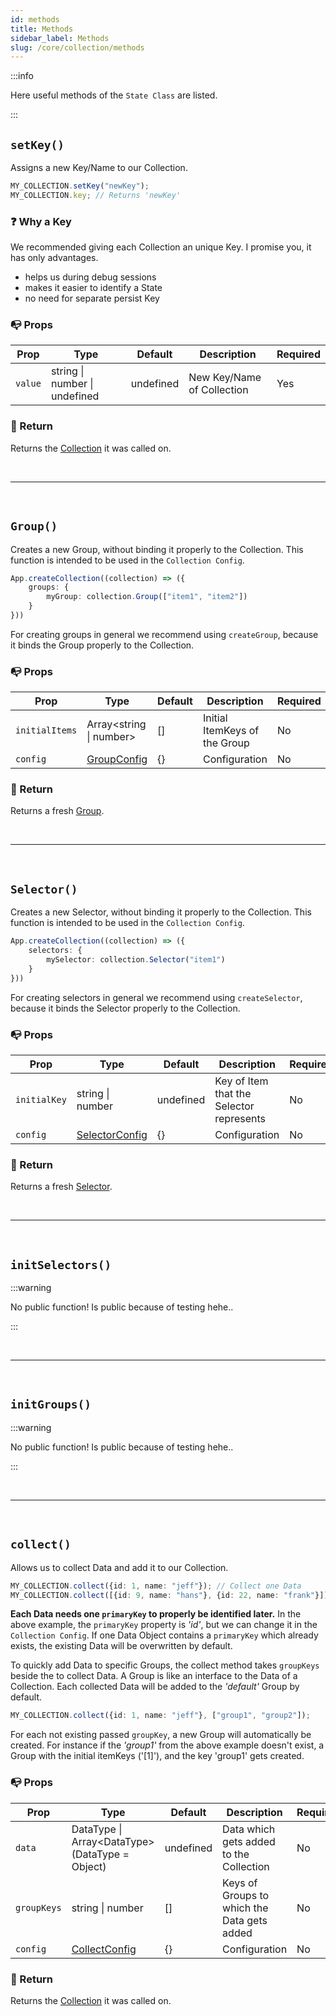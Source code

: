 ```yaml
---
id: methods
title: Methods
sidebar_label: Methods
slug: /core/collection/methods
---
```


:::info

Here useful methods of the `State Class` are listed.

:::

## `setKey()`

Assigns a new Key/Name to our Collection.
```ts {1}
MY_COLLECTION.setKey("newKey");
MY_COLLECTION.key; // Returns 'newKey'
```

### ❓ Why a Key
We recommended giving each Collection an unique Key.
I promise you, it has only advantages.
- helps us during debug sessions
- makes it easier to identify a State
- no need for separate persist Key

### 📭 Props

| Prop           | Type                             | Default    | Description                                           | Required |
|----------------|----------------------------------|------------|-------------------------------------------------------|----------|
| `value`        | string \| number \| undefined    | undefined  | New Key/Name of Collection                            | Yes      |

### 📄 Return
Returns the [Collection](./Introduction.md) it was called on.



<br />

---

<br />



## `Group()`

Creates a new Group, without binding it properly to the Collection.
This function is intended to be used in the `Collection Config`. 
```ts {3}
App.createCollection((collection) => ({
    groups: {
        myGroup: collection.Group(["item1", "item2"])
    }
}))
```
For creating groups in general we recommend using `createGroup`, 
because it binds the Group properly to the Collection.

### 📭 Props

| Prop           | Type                                                                      | Default    | Description                                           | Required |
|----------------|---------------------------------------------------------------------------|------------|-------------------------------------------------------|----------|
| `initialItems` | Array<string \| number>                                                   | []         | Initial ItemKeys of the Group                         | No       |
| `config`       | [GroupConfig](../../../../Interfaces.md#groupconfig)                      | {}         | Configuration                                         | No       |

### 📄 Return
Returns a fresh [Group](./group/Introduction.md).



<br />

---

<br />



## `Selector()`

Creates a new Selector, without binding it properly to the Collection.
This function is intended to be used in the `Collection Config`. 
```ts {3}
App.createCollection((collection) => ({
    selectors: {
        mySelector: collection.Selector("item1")
    }
}))
```
For creating selectors in general we recommend using `createSelector`, 
because it binds the Selector properly to the Collection.

### 📭 Props

| Prop           | Type                                                                      | Default    | Description                                           | Required |
|----------------|---------------------------------------------------------------------------|------------|-------------------------------------------------------|----------|
| `initialKey`   | string \| number                                                          | undefined  | Key of Item that the Selector represents              | No       |
| `config`       | [SelectorConfig](../../../../Interfaces.md#selectorconfig)                | {}         | Configuration                                         | No       |

### 📄 Return
Returns a fresh [Selector](./selector/Introduction.md).



<br />

---

<br />



## `initSelectors()`

:::warning

No public function! Is public because of testing hehe..

:::



<br />

---

<br />



## `initGroups()`

:::warning

No public function! Is public because of testing hehe..

:::



<br />

---

<br />



## `collect()`

Allows us to collect Data and add it to our Collection.
```ts
MY_COLLECTION.collect({id: 1, name: "jeff"}); // Collect one Data
MY_COLLECTION.collect([{id: 9, name: "hans"}, {id: 22, name: "frank"}]); // Collect multiple Datas
```
**Each Data needs one `primaryKey` to properly be identified later.** 
In the above example, the `primaryKey` property is _'id'_, but we can change it in the `Collection Config`.
If one Data Object contains a `primaryKey` which already exists, 
the existing Data will be overwritten by default.

To quickly add Data to specific Groups, 
the collect method takes `groupKeys` beside the to collect Data.
A Group is like an interface to the Data of a Collection.
Each collected Data will be added to the _'default'_ Group by default.
```ts
MY_COLLECTION.collect({id: 1, name: "jeff"}, ["group1", "group2"]);
```
For each not existing passed `groupKey`, a new Group will automatically be created.
For instance if the _'group1'_ from the above example doesn't exist, 
a Group with the initial itemKeys ('[1]'), and the key 'group1' gets created.

### 📭 Props

| Prop           | Type                                                                      | Default    | Description                                           | Required |
|----------------|---------------------------------------------------------------------------|------------|-------------------------------------------------------|----------|
| `data`         | DataType \| Array<DataType\> (DataType = Object)                           | undefined  | Data which gets added to the Collection               | No       |
| `groupKeys`    | string \| number                                                          | []         | Keys of Groups to which the Data gets added           | No       |
| `config`       | [CollectConfig](../../../../Interfaces.md#collectconfig)                  | {}         | Configuration                                         | No       |

### 📄 Return
Returns the [Collection](./Introduction.md) it was called on.







